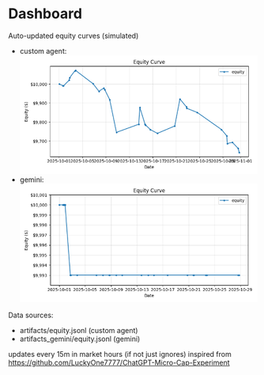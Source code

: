 # Dashboard

Auto-updated equity curves (simulated)

- custom agent: ![Equity Curve](artifacts/equity.png?v=0135f8d)
- gemini: ![Equity Curve (Gemini)](artifacts_gemini/equity.png?v=0135f8d)

Data sources:
- artifacts/equity.jsonl (custom agent)
- artifacts_gemini/equity.jsonl (gemini)

updates every 15m in market hours (if not just ignores)
inspired from https://github.com/LuckyOne7777/ChatGPT-Micro-Cap-Experiment